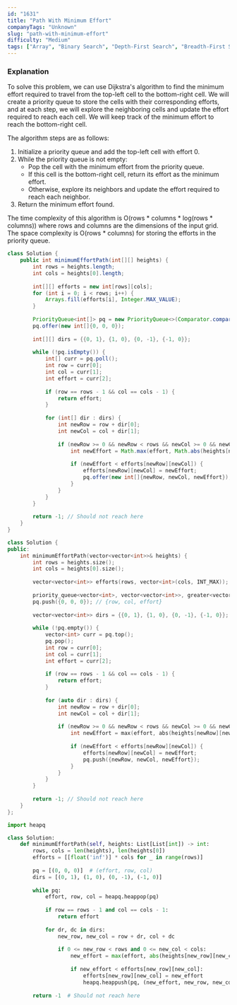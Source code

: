 ```yaml
---
id: "1631"
title: "Path With Minimum Effort"
companyTags: "Unknown"
slug: "path-with-minimum-effort"
difficulty: "Medium"
tags: ["Array", "Binary Search", "Depth-First Search", "Breadth-First Search", "Union Find", "Heap (Priority Queue)", "Matrix"]
---
```


### Explanation

To solve this problem, we can use Dijkstra's algorithm to find the minimum effort required to travel from the top-left cell to the bottom-right cell. We will create a priority queue to store the cells with their corresponding efforts, and at each step, we will explore the neighboring cells and update the effort required to reach each cell. We will keep track of the minimum effort to reach the bottom-right cell.

The algorithm steps are as follows:
1. Initialize a priority queue and add the top-left cell with effort 0.
2. While the priority queue is not empty:
   - Pop the cell with the minimum effort from the priority queue.
   - If this cell is the bottom-right cell, return its effort as the minimum effort.
   - Otherwise, explore its neighbors and update the effort required to reach each neighbor.
3. Return the minimum effort found.

The time complexity of this algorithm is O(rows * columns * log(rows * columns)) where rows and columns are the dimensions of the input grid. The space complexity is O(rows * columns) for storing the efforts in the priority queue.
```java
class Solution {
    public int minimumEffortPath(int[][] heights) {
        int rows = heights.length;
        int cols = heights[0].length;
        
        int[][] efforts = new int[rows][cols];
        for (int i = 0; i < rows; i++) {
            Arrays.fill(efforts[i], Integer.MAX_VALUE);
        }
        
        PriorityQueue<int[]> pq = new PriorityQueue<>(Comparator.comparingInt(a -> a[2]));
        pq.offer(new int[]{0, 0, 0});
        
        int[][] dirs = {{0, 1}, {1, 0}, {0, -1}, {-1, 0}};
        
        while (!pq.isEmpty()) {
            int[] curr = pq.poll();
            int row = curr[0];
            int col = curr[1];
            int effort = curr[2];
            
            if (row == rows - 1 && col == cols - 1) {
                return effort;
            }
            
            for (int[] dir : dirs) {
                int newRow = row + dir[0];
                int newCol = col + dir[1];
                
                if (newRow >= 0 && newRow < rows && newCol >= 0 && newCol < cols) {
                    int newEffort = Math.max(effort, Math.abs(heights[newRow][newCol] - heights[row][col]));
                    
                    if (newEffort < efforts[newRow][newCol]) {
                        efforts[newRow][newCol] = newEffort;
                        pq.offer(new int[]{newRow, newCol, newEffort});
                    }
                }
            }
        }
        
        return -1; // Should not reach here
    }
}
```

```cpp
class Solution {
public:
    int minimumEffortPath(vector<vector<int>>& heights) {
        int rows = heights.size();
        int cols = heights[0].size();
        
        vector<vector<int>> efforts(rows, vector<int>(cols, INT_MAX));
        
        priority_queue<vector<int>, vector<vector<int>>, greater<vector<int>>> pq;
        pq.push({0, 0, 0}); // {row, col, effort}
        
        vector<vector<int>> dirs = {{0, 1}, {1, 0}, {0, -1}, {-1, 0}};
        
        while (!pq.empty()) {
            vector<int> curr = pq.top();
            pq.pop();
            int row = curr[0];
            int col = curr[1];
            int effort = curr[2];
            
            if (row == rows - 1 && col == cols - 1) {
                return effort;
            }
            
            for (auto dir : dirs) {
                int newRow = row + dir[0];
                int newCol = col + dir[1];
                
                if (newRow >= 0 && newRow < rows && newCol >= 0 && newCol < cols) {
                    int newEffort = max(effort, abs(heights[newRow][newCol] - heights[row][col]));
                    
                    if (newEffort < efforts[newRow][newCol]) {
                        efforts[newRow][newCol] = newEffort;
                        pq.push({newRow, newCol, newEffort});
                    }
                }
            }
        }
        
        return -1; // Should not reach here
    }
};
```

```python
import heapq

class Solution:
    def minimumEffortPath(self, heights: List[List[int]) -> int:
        rows, cols = len(heights), len(heights[0])
        efforts = [[float('inf')] * cols for _ in range(rows)]
        
        pq = [(0, 0, 0)]  # (effort, row, col)
        dirs = [(0, 1), (1, 0), (0, -1), (-1, 0)]
        
        while pq:
            effort, row, col = heapq.heappop(pq)
            
            if row == rows - 1 and col == cols - 1:
                return effort
            
            for dr, dc in dirs:
                new_row, new_col = row + dr, col + dc
                
                if 0 <= new_row < rows and 0 <= new_col < cols:
                    new_effort = max(effort, abs(heights[new_row][new_col] - heights[row][col]))
                    
                    if new_effort < efforts[new_row][new_col]:
                        efforts[new_row][new_col] = new_effort
                        heapq.heappush(pq, (new_effort, new_row, new_col))
        
        return -1  # Should not reach here
```